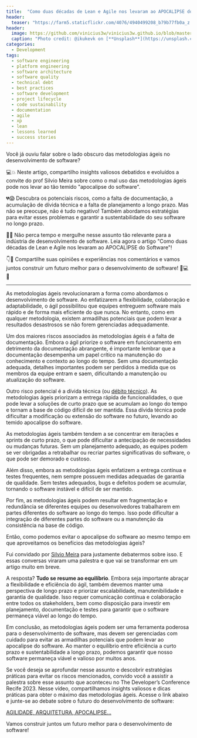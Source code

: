 ```yaml
---
title:  "Como duas décadas de Lean e Agile nos levaram ao APOCALIPSE do Software"
header:
  teaser: "https://farm5.staticflickr.com/4076/4940499208_b79b77fb0a_z.jpg"
header:
  image: https://github.com/vinicius3w/vinicius3w.github.io/blob/master/images/header-by-jesus-kiteque-224069.jpg?raw=true
  caption: "Photo credit: @ikukevk on [**Unsplash**](https://unsplash.com/photos/w7ZyuGYNpRQ)"
categories: 
  - Development
tags:
  - software engineering
  - platform engineering
  - software architecture
  - software quality
  - technical debt
  - best practices
  - software development
  - project lifecycle
  - code sustainability
  - documentation
  - agile
  - xp
  - lean
  - lessons learned
  - success stories
---
```


Você já ouviu falar sobre o lado obscuro das metodologias ágeis no desenvolvimento de software? 

💻💥 Neste artigo, compartilho insights valiosos debatidos e evoluídos a convite do prof Silvio Meira sobre como o mal uso das metodologias ágeis pode nos levar ao tão temido "apocalipse do software". 

💔😱 Descubra os potenciais riscos, como a falta de documentação, a acumulação de dívida técnica e a falta de planejamento a longo prazo. Mas não se preocupe, não é tudo negativo! Também abordamos estratégias para evitar esses problemas e garantir a sustentabilidade do seu software no longo prazo. 

🚀💡 Não perca tempo e mergulhe nesse assunto tão relevante para a indústria de desenvolvimento de software. Leia agora o artigo "Como duas décadas de Lean e Agile nos levaram ao APOCALIPSE do Software"! 

👇📖 Compartilhe suas opiniões e experiências nos comentários e vamos juntos construir um futuro melhor para o desenvolvimento de software! 🙌💻💡

---

As metodologias ágeis revolucionaram a forma como abordamos o desenvolvimento de software. Ao enfatizarem a flexibilidade, colaboração e adaptabilidade, o ágil possibilitou que equipes entreguem software mais rápido e de forma mais eficiente do que nunca. No entanto, como em qualquer metodologia, existem armadilhas potenciais que podem levar a resultados desastrosos se não forem gerenciadas adequadamente.

Um dos maiores riscos associados às metodologias ágeis é a falta de documentação. Embora o ágil priorize o software em funcionamento em detrimento da documentação abrangente, é importante lembrar que a documentação desempenha um papel crítico na manutenção do conhecimento e contexto ao longo do tempo. Sem uma documentação adequada, detalhes importantes podem ser perdidos à medida que os membros da equipe entram e saem, dificultando a manutenção ou atualização do software.

Outro risco potencial é a dívida técnica (ou [débito técnico](https://www.linkedin.com/pulse/boas-pr%25C3%25A1ticas-de-arquitetura-software-para-mitigar-o-d%25C3%25A9bito-garcia?trackingId=wgZmQ%2BOYTBWrxXsgCqN75Q%3D%3D&lipi=urn%3Ali%3Apage%3Ad_flagship3_profile_view_base_recent_activity_content_view%3Btqc0Bn%2FfQdiJ4Nm6LwbBhg%3D%3D&)). As metodologias ágeis priorizam a entrega rápida de funcionalidades, o que pode levar a soluções de curto prazo que se acumulam ao longo do tempo e tornam a base de código difícil de ser mantida. Essa dívida técnica pode dificultar a modificação ou extensão do software no futuro, levando ao temido apocalipse do software.

As metodologias ágeis também tendem a se concentrar em iterações e sprints de curto prazo, o que pode dificultar a antecipação de necessidades ou mudanças futuras. Sem um planejamento adequado, as equipes podem se ver obrigadas a retrabalhar ou recriar partes significativas do software, o que pode ser demorado e custoso.

Além disso, embora as metodologias ágeis enfatizem a entrega contínua e testes frequentes, nem sempre possuem medidas adequadas de garantia de qualidade. Sem testes adequados, bugs e defeitos podem se acumular, tornando o software instável e difícil de ser mantido.

Por fim, as metodologias ágeis podem resultar em fragmentação e redundância se diferentes equipes ou desenvolvedores trabalharem em partes diferentes do software ao longo do tempo. Isso pode dificultar a integração de diferentes partes do software ou a manutenção da consistência na base de código.

Então, como podemos evitar o apocalipse do software ao mesmo tempo em que aproveitamos os benefícios das metodologias ágeis?

Fui convidado por [Silvio Meira](https://silvio.meira.com/) para justamente debatermos sobre isso. E essas conversas viraram uma palestra e que vai se transformar em um artigo muito em breve.

A resposta? **Tudo se resume ao equilíbrio**. Embora seja importante abraçar a flexibilidade e eficiência do ágil, também devemos manter uma perspectiva de longo prazo e priorizar escalabilidade, manutenibilidade e garantia de qualidade. Isso requer comunicação contínua e colaboração entre todos os stakeholders, bem como disposição para investir em planejamento, documentação e testes para garantir que o software permaneça viável ao longo do tempo.

Em conclusão, as metodologias ágeis podem ser uma ferramenta poderosa para o desenvolvimento de software, mas devem ser gerenciadas com cuidado para evitar as armadilhas potenciais que podem levar ao apocalipse do software. Ao manter o equilíbrio entre eficiência a curto prazo e sustentabilidade a longo prazo, podemos garantir que nosso software permaneça viável e valioso por muitos anos.

Se você deseja se aprofundar nesse assunto e descobrir estratégias práticas para evitar os riscos mencionados, convido você a assistir a palestra sobre esse assunto que aconteceu no The Developer’s Conference Recife 2023. Nesse vídeo, compartilhamos insights valiosos e dicas práticas para obter o máximo das metodologias ágeis. Acesse o link abaixo e junte-se ao debate sobre o futuro do desenvolvimento de software:

[AGILIDADE, ARQUITETURA, APOCALIPSE...](https://youtu.be/T7zDL43c5A0)

Vamos construir juntos um futuro melhor para o desenvolvimento de software!
